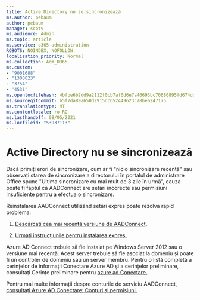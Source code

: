 ```yaml
---
title: Active Directory nu se sincronizează
ms.author: pebaum
author: pebaum
manager: scotv
ms.audience: Admin
ms.topic: article
ms.service: o365-administration
ROBOTS: NOINDEX, NOFOLLOW
localization_priority: Normal
ms.collection: Adm_O365
ms.custom:
- "9001688"
- "1300023"
- "3754"
- "4531"
ms.openlocfilehash: 4bfbe6b2dd9a2112f0cb7af0d6e7a46693bc70680895fd674ddb0332b7071797
ms.sourcegitcommit: b5f7da89a650d2915dc652449623c78be6247175
ms.translationtype: MT
ms.contentlocale: ro-RO
ms.lasthandoff: 08/05/2021
ms.locfileid: "53937113"
---
```

# <a name="active-directory-not-syncing"></a>Active Directory nu se sincronizează

Dacă primiți erori de sincronizare, cum ar fi "nicio sincronizare recentă" sau observați starea de sincronizare a directorului în portalul de administrare Office spune "Ultima sincronizare cu mai mult de 3 zile în urmă", cauza poate fi faptul că AADConnect are setări incorecte sau permisiuni insuficiente pentru a efectua o sincronizare.  

Reinstalarea AADConnect utilizând setări expres poate rezolva rapid problema:

1. [Descărcați cea mai recentă versiune de AADConnect](https://go.microsoft.com/fwlink/?LinkId=615771).

2. [Urmați instrucțiunile pentru instalarea expres.](/azure/active-directory/hybrid/how-to-connect-install-express)

Azure AD Connect trebuie să fie instalat pe Windows Server 2012 sau o versiune mai recentă. Acest server trebuie să fie asociat la domeniu și poate fi un controler de domeniu sau un server membru. Pentru o listă completă a cerințelor de informații Conectare Azure AD și a cerințelor preliminare, consultați Cerințe preliminare pentru [azure ad Conectare.](/azure/active-directory/hybrid/how-to-connect-install-prerequisites)

Pentru mai multe informații despre conturile de serviciu AADConnect, [consultați Azure AD Conectare: Conturi și permisiuni.](/azure/active-directory/hybrid/reference-connect-accounts-permissions)
